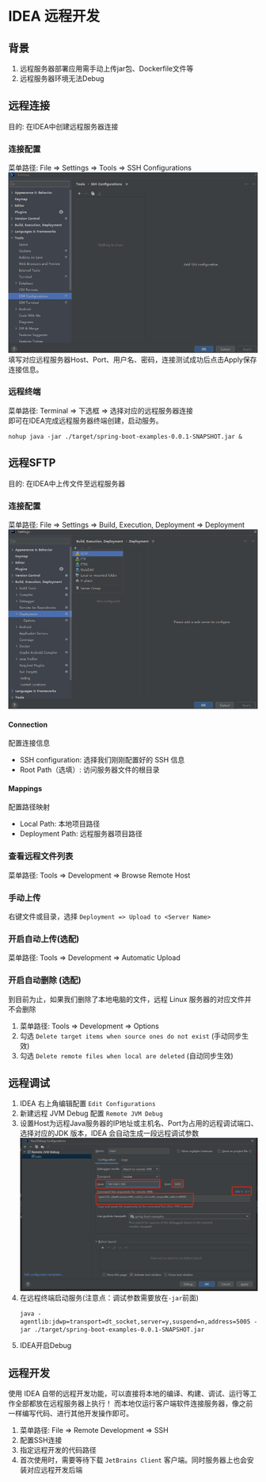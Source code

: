 # IDEA 远程开发

## 背景
1. 远程服务器部署应用需手动上传jar包、Dockerfile文件等
2. 远程服务器环境无法Debug

## 远程连接

目的: 在IDEA中创建远程服务器连接
### 连接配置
菜单路径: File => Settings => Tools => SSH Configurations  
![SSH](imgs/SSH.png)  
填写对应远程服务器Host、Port、用户名、密码，连接测试成功后点击Apply保存连接信息。

### 远程终端
菜单路径: Terminal => 下选框 => 选择对应的远程服务器连接  
即可在IDEA完成远程服务器终端创建，启动服务。
```shell
nohup java -jar ./target/spring-boot-examples-0.0.1-SNAPSHOT.jar &
```

## 远程SFTP
目的: 在IDEA中上传文件至远程服务器

### 连接配置
菜单路径: File => Settings => Build, Execution, Deployment => Deployment  
![SFTP](imgs/SFTP.png)  

#### Connection
配置连接信息
- SSH configuration: 选择我们刚刚配置好的 SSH 信息
- Root Path（选填）: 访问服务器文件的根目录

#### Mappings
配置路径映射
- Local Path: 本地项目路径
- Deployment Path: 远程服务器项目路径

### 查看远程文件列表

菜单路径: Tools => Development => Browse Remote Host

### 手动上传

右键文件或目录，选择 `Deployment => Upload to <Server Name>`

### 开启自动上传(选配)

菜单路径: Tools => Development => Automatic Upload

### 开启自动删除 (选配)
到目前为止，如果我们删除了本地电脑的文件，远程 Linux 服务器的对应文件并不会删除

1. 菜单路径: Tools => Development => Options
2. 勾选 `Delete target items when source ones do not exist` (手动同步生效)
3. 勾选 `Delete remote files when local are deleted` (自动同步生效)

## 远程调试

1. IDEA 右上角编辑配置 `Edit Configurations`
2. 新建远程 JVM Debug 配置 `Remote JVM Debug`
3. 设置Host为远程Java服务器的IP地址或主机名、Port为占用的远程调试端口、选择对应的JDK 版本，IDEA 会自动生成一段远程调试参数
   ![img.png](imgs/IDEA.png)
4. 在远程终端启动服务(注意点：调试参数需要放在`-jar`前面)  
   ```shell
   java -agentlib:jdwp=transport=dt_socket,server=y,suspend=n,address=5005 -jar ./target/spring-boot-examples-0.0.1-SNAPSHOT.jar
   ```
5. IDEA开启Debug

## 远程开发

使用 IDEA 自带的远程开发功能，可以直接将本地的编译、构建、调试、运行等工作全部都放在远程服务器上执行！
而本地仅运行客户端软件连接服务器，像之前一样编写代码、进行其他开发操作即可。

1. 菜单路径: File => Remote Development => SSH
2. 配置SSH连接
3. 指定远程开发的代码路径
4. 首次使用时，需要等待下载 `JetBrains Client` 客户端。同时服务器上也会安装对应远程开发后端
